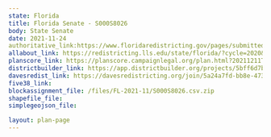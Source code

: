 ```yaml
---
state: Florida
title: Florida Senate - S000S8026
body: State Senate
date: 2021-11-24
authoritative_link:https://www.floridaredistricting.gov/pages/submitted-plans
allabout_link: https://redistricting.lls.edu/state/florida/?cycle=2020&level=State%20Upper&startdate=
planscore_link: https://planscore.campaignlegal.org/plan.html?20211211T173459.329599963Z
districtbuilder_link: https://app.districtbuilder.org/projects/5bff6d7b-1ee9-4762-8f2e-2d8706651ab0
davesredist_link: https://davesredistricting.org/join/5a24a7fd-bb8e-473e-8a48-623885e117ec
five38_link:
blockassignment_file: /files/FL-2021-11/S000S8026.csv.zip
shapefile_file:
simplegeojson_file:

layout: plan-page
---
```

